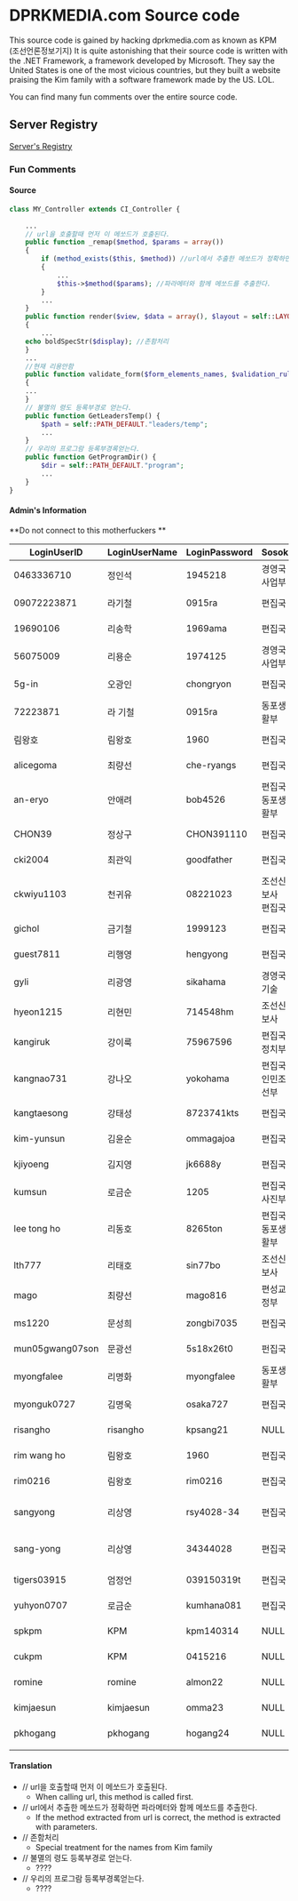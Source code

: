 # DPRKMEDIA.com Source code

This source code is gained by hacking dprkmedia.com as known as KPM (조선언론정보기지)
It is quite astonishing that their source code is written with the .NET Framework, a framework developed by Microsoft. 
They say the United States is one of the most vicious countries, but they built a website praising the Kim family with a software framework made by the US. LOL. 

You can find many fun comments over the entire source code.

## Server Registry

[Server's Registry](https://github.com/hansolgeun/KPMServerRegistry)

### Fun Comments

#### Source
```PHP
class MY_Controller extends CI_Controller {
	
	...
	// url을 호출할때 먼저 이 메쏘드가 호출된다.
	public function _remap($method, $params = array())
	{
		if (method_exists($this, $method)) //url에서 추출한 메쏘드가 정확하면
		{
			...
			$this->$method($params); //파라메터와 함께 메쏘드를 추출한다.
		}
		...
	}
	public function render($view, $data = array(), $layout = self::LAYOUT_DEFAULT)
	{
		...
    echo boldSpecStr($display); //존함처리
	}
	...
	//현재 리용안함
	public function validate_form($form_elements_names, $validation_rules, $prefix = '')
	{
    ...
	}
	// 불멸의 령도 등록부경로 얻는다.
	public function GetLeadersTemp() {
		$path = self::PATH_DEFAULT."leaders/temp";
		...
	}
	// 우리의 프로그람 등록부경록얻는다.
	public function GetProgramDir() {
		$dir = self::PATH_DEFAULT."program";
		...
	}
}
```
#### Admin's Information
**Do not connect to this motherfuckers **

| LoginUserID     | LoginUserName | LoginPassword | Sosok     | Jigchek | Email                    | Description | RegisterDateTime        |
| --------------- | ------------- | ------------- | --------- | ------- | ------------------------ | ----------- | ----------------------- |
| 0463336710      | 정인석           | 1945218       | 경영국 사업부   | 부국장     | koukoku@korea-np.co.jp   | NULL        | 2004-06-03 11:23:16.120 |
| 09072223871     | 라기철           | 0915ra        | 편집국       | 부부장     | tyori@korea-np.co.jp     | NULL        | 2003-10-31 16:10:35.440 |
| 19690106        | 리송학           | 1969ama       | 편집국       | 부부장     | songhak@korea-np.co.jp   | NULL        | 2003-11-11 16:38:57.300 |
| 56075009        | 리용순           | 1974125       | 경영국 사업부   | 지도원     | koukoku@korea-np.co.jp   | NULL        | 2004-06-03 11:26:14.700 |
| 5g-in           | 오광인           | chongryon     | 편집국       | 부국장     |                          | NULL        | 2003-09-10 11:31:55.000 |
| 72223871        | 라 기철          | 0915ra        | 동포생활부     | 부부장     | tyori@korea-np.co.jp     | NULL        | 2003-10-07 15:32:38.907 |
| 림왕호             | 림왕호           | 1960          | 편집국       | 부국장     |                          | NULL        | 2004-04-01 14:23:18.293 |
| alicegoma       | 최량선           | che-ryangs    | 편집국       | 기자      | crs@korea-np.co.jp       | NULL        | 2003-09-16 14:59:43.730 |
| an-eryo         | 안애려           | bob4526       | 편집국 동포생활부 | 기자      | an-eryo@korea-np.co.jp   | NULL        | 2005-04-19 15:53:35.640 |
| CHON39          | 정상구           | CHON391110    | 편집국       | 기자      | sgchon@korea-np.co.jp    | NULL        | 2003-09-12 11:21:02.123 |
| cki2004         | 최관익           | goodfather    | 편집국       | 국장      | cki@korea-np.co.jp       | NULL        | 2003-09-16 12:27:07.403 |
| ckwiyu1103      | 천귀유           | 08221023      | 조선신보사 편집국 | 부부장     | kwiyu@korea-np.co.jp     | NULL        | 2003-09-08 16:35:53.483 |
| gichol          | 금기철           | 1999123       | 편집국       | 부장      | gichol@korea-np.co.jp    | NULL        | 2003-09-16 12:45:47.543 |
| guest7811       | 리행영           | hengyong      | 편집국       | 기자      |                          | NULL        | 2004-04-01 09:13:59.027 |
| gyli            | 리광영           | sikahama      | 경영국기술     | 부장      | gyli@korea-np.co.jp      | NULL        | 2003-09-18 13:46:30.763 |
| hyeon1215       | 리현민           | 714548hm      | 조선신보사     | 부부장     |                          | NULL        | 2003-09-05 16:03:58.927 |
| kangiruk        | 강이룩           | 75967596      | 편집국 정치부   | 기자      | ilk@korea-np.co.jp       | NULL        | 2003-09-09 15:25:21.467 |
| kangnao731      | 강나오           | yokohama      | 편집국　인민조선부 | 기자      | nao.pk@korea-np.co.jp    | NULL        | 2003-11-08 11:40:56.947 |
| kangtaesong     | 강태성           | 8723741kts    | 편집국       | 부장      |                          | NULL        | 2003-09-16 16:57:45.060 |
| kim-yunsun      | 김윤순           | ommagajoa     | 편집국       | 기자      | ys@korea-np.co.jp        | NULL        | 2003-09-16 12:02:44.967 |
| kjiyoeng        | 김지영           | jk6688y       | 편집국       | 부장      | j-kim@korea-np.co.jp     | NULL        | 2003-09-17 16:47:41.700 |
| kumsun          | 로금순           | 1205          | 편집국 사진부   | 기자      | kum@korea-np.co.jp       | NULL        | 2004-02-05 15:13:17.343 |
| lee tong ho     | 리동호           | 8265ton       | 편집국 동포생활부 | 기자      | tong@korea-np.co.jp      | NULL        | 2005-04-05 14:58:24.280 |
| lth777          | 리태호           | sin77bo       | 조선신보사     | 기사      | leeteho@korea-np.co.jp   | NULL        | 2004-03-01 10:47:32.557 |
| mago            | 최량선           | mago816       | 편성교정부     | 부원      | crs@korea-np.co.jp       | NULL        | 2004-02-25 16:08:47.750 |
| ms1220          | 문성희           | zongbi7035    | 편집국       | 부장      | songhi@korea-np.co.jp    | NULL        | 2003-09-16 12:00:48.967 |
| mun05gwang07son | 문광선           | 5s18x26t0     | 펀집국       | 부장      |                          | NULL        | 2003-09-16 10:47:10.090 |
| myongfalee      | 리명화           | myongfalee    | 동포생활부     | 기자      | myong@korea-np.co.jp     | NULL        | 2003-09-22 14:23:59.787 |
| myonguk0727     | 김명욱           | osaka727      | 편집국       | 기자      | myonguk@korea-np.co.jp   | NULL        | 2003-09-16 11:57:13.577 |
| risangho        | risangho      | kpsang21      | NULL      | NULL    | NULL                     | NULL        | 2014-03-14 10:22:10.000 |
| rim wang ho     | 림왕호           | 1960          | 편집국       | 부국장     |                          | NULL        | 2004-04-01 14:25:13.777 |
| rim0216         | 림왕호           | rim0216       | 편집국       | 부국장     |                          | NULL        | 2003-09-12 11:44:23.030 |
| sangyong        | 리상영           | rsy4028-34    | 편집국       | 기자      | sang-yong@korea-np.co.jp | NULL        | 2003-09-16 14:00:18.153 |
| sang-yong       | 리상영           | 34344028      | 편집국       | 기자      | sang-yong@korea-np.co.jp | NULL        | 2004-01-20 11:43:17.287 |
| tigers03915     | 엄정언           | 039150319t    | 편집국       | 부국장     | jom@korea-np.co.jp       | NULL        | 2003-09-16 14:30:11.887 |
| yuhyon0707      | 로금순           | kumhana081    | 편집국       | 기자      | kum@korea-np.co.jp       | NULL        | 2003-09-13 14:02:01.467 |
| spkpm           | KPM           | kpm140314     | NULL      | NULL    | NULL                     | NULL        | 2006-02-16 00:00:00.000 |
| cukpm           | KPM           | 0415216       | NULL      | NULL    | NULL                     | NULL        | 2006-02-16 00:00:00.000 |
| romine          | romine        | almon22       | NULL      | NULL    | NULL                     | NULL        | 2014-03-14 10:22:10.000 |
| kimjaesun       | kimjaesun     | omma23        | NULL      | NULL    | NULL                     | NULL        | 2014-03-14 10:22:10.000 |
| pkhogang        | pkhogang      | hogang24      | NULL      | NULL    | NULL                     | NULL        | 2014-03-14 10:22:10.000 |
|                 |


#### Translation

- // url을 호출할때 먼저 이 메쏘드가 호출된다.
  - When calling url, this method is called first.
- // url에서 추출한 메쏘드가 정확하면 파라메터와 함께 메쏘드를 추출한다.
  - If the method extracted from url is correct, the method is extracted with parameters.
- // 존함처리
  - Special treatment for the names from Kim family
- // 불멸의 령도 등록부경로 얻는다.
  - ???? 
- // 우리의 프로그람 등록부경록얻는다.
  - ????

